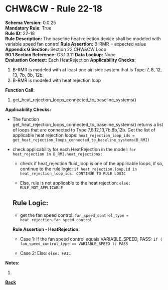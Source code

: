 
# CHW&CW - Rule 22-18  

**Schema Version:** 0.0.25    
**Mandatory Rule:** True  
**Rule ID:** 22-18  
**Rule Description:** The baseline heat rejection device shall be modeled with variable speed fan control
**Rule Assertion:** B-RMR = expected value  
**Appendix G Section:** Section 22 CHW&CW Loop  
**90.1 Section Reference:** G3.1.3.11
**Data Lookup:** None  
**Evaluation Context:** Each HeatRejection 
**Applicability Checks:**  

1. B-RMR is modeled with at least one air-side system that is Type-7, 8, 12, 13, 7b, 8b, 12b.
2. B-RMR is modeled with heat rejection loop

**Function Call:**  

1. get_heat_rejection_loops_connected_to_baseline_systems()

**Applicability Checks:**  

- The function get_heat_rejection_loops_connected_to_baseline_systems() returns a list of loops that are connected to Type 7,8,12,13,7b,8b,12b.  Get the list of applicable heat rejection loops: `heat_rejection_loop_ids = get_heat_rejection_loops_connected_to_baseline_systems(B_RMI)`

- check applicability for each HeatRejection in the model: `for heat_rejection in B_RMI.heat_rejections:`

  - check if heat_rejection fluid_loop is one of the applicable loops, if so, continue to the rule logic: `if heat_rejection.loop.id in heat_rejection_loop_ids: CONTINUE TO RULE LOGIC`
  
  - Else, rule is not applicable to the heat rejection: `else: RULE_NOT_APPLICABLE`

  ## Rule Logic:  

  - get the fan speed control: `fan_speed_control_type = heat_rejection.fan_speed_control`

  **Rule Assertion - HeatRejection:**

  - Case 1: If the fan speed control equals VARIABLE_SPEED, PASS: `if ( fan_speed_control_type == VARIABLE_SPEED ): PASS`

  - Case 2: Else: `else: FAIL`


**Notes:**

1.  

**[Back](../_toc.md)**
